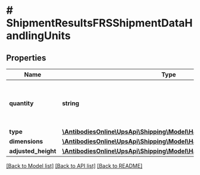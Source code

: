 # # ShipmentResultsFRSShipmentDataHandlingUnits

## Properties

Name | Type | Description | Notes
------------ | ------------- | ------------- | -------------
**quantity** | **string** | Handling Unit Quantity for Density based rating. |
**type** | [**\AntibodiesOnline\UpsApi\Shipping\Model\HandlingUnitsType**](HandlingUnitsType.md) |  |
**dimensions** | [**\AntibodiesOnline\UpsApi\Shipping\Model\HandlingUnitsDimensions**](HandlingUnitsDimensions.md) |  |
**adjusted_height** | [**\AntibodiesOnline\UpsApi\Shipping\Model\HandlingUnitsAdjustedHeight**](HandlingUnitsAdjustedHeight.md) |  | [optional]

[[Back to Model list]](../../README.md#models) [[Back to API list]](../../README.md#endpoints) [[Back to README]](../../README.md)
